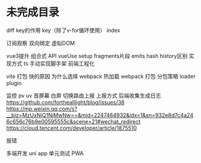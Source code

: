 # 未完成目录


diff key的作用 key（除了v-for循环使用） index

订阅观察 双向绑定 虚拟DOM

vue3提升
组合式 API
vueUse
setup
fragments片段
emits
hash history区别 实现方式
ts
手动实现脚手架
前端工程化

vite 打包 快的原因 为什么选择 webpack 热加载
webpack 打包 分包策略 loader plugin

监控 
pv uv 首屏幕 白屏 切换路由上报 上报方式 后端收集生成日志
https://github.com/forthealllight/blog/issues/38
https://mp.weixin.qq.com/s?__biz=MzUxNjQ1NjMwNw==&mid=2247484932&idx=1&sn=932e8d7c4a246c656c76b9e00595555c&scene=21#wechat_redirect
https://cloud.tencent.com/developer/article/1875510

报错

多端开发 uni app
单元测试
PWA
